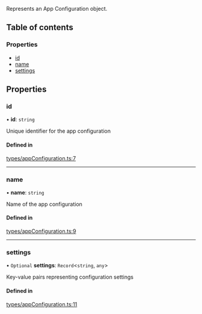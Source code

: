 Represents an App Configuration object.

## Table of contents

### Properties

- [id](AppConfigurationResponse.md#id)
- [name](AppConfigurationResponse.md#name)
- [settings](AppConfigurationResponse.md#settings)

## Properties

### id

• **id**: `string`

Unique identifier for the app configuration

#### Defined in

[types/appConfiguration.ts:7](https://github.com/Prove-Anything/smartlinks/blob/2322afa091763cbb81ba4db4b90e49b576099120/src/types/appConfiguration.ts#L7)

___

### name

• **name**: `string`

Name of the app configuration

#### Defined in

[types/appConfiguration.ts:9](https://github.com/Prove-Anything/smartlinks/blob/2322afa091763cbb81ba4db4b90e49b576099120/src/types/appConfiguration.ts#L9)

___

### settings

• `Optional` **settings**: `Record`\<`string`, `any`\>

Key-value pairs representing configuration settings

#### Defined in

[types/appConfiguration.ts:11](https://github.com/Prove-Anything/smartlinks/blob/2322afa091763cbb81ba4db4b90e49b576099120/src/types/appConfiguration.ts#L11)
